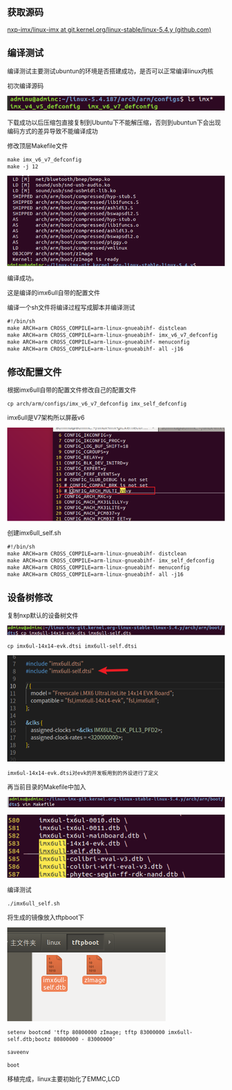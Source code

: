 ## 获取源码

[nxp-imx/linux-imx at git.kernel.org/linux-stable/linux-5.4.y (github.com)](https://github.com/nxp-imx/linux-imx/tree/git.kernel.org/linux-stable/linux-5.4.y)

## 编译测试

编译测试主要测试ubuntun的环境是否搭建成功，是否可以正常编译linux内核

初次编译源码

![image-20230610170507512](Image/4.系统移植.assets/image-20230610170507512.png)

下载成功以后压缩包直接复制到Ubuntu下不能解压缩，否则到ubuntun下会出现编码方式的差异导致不能编译成功

修改顶层Makefile文件

```
make imx_v6_v7_defconfig
make -j 12
```

![image-20230610185543854](Image/4.系统移植.assets/image-20230610185543854.png)

编译成功。

这是编译的imx6ull自带的配置文件

编译一个sh文件将编译过程写成脚本并编译测试

```shell
#!/bin/sh
make ARCH=arm CROSS_COMPILE=arm-linux-gnueabihf- distclean
make ARCH=arm CROSS_COMPILE=arm-linux-gnueabihf- imx_v6_v7_defconfig
make ARCH=arm CROSS_COMPILE=arm-linux-gnueabihf- menuconfig
make ARCH=arm CROSS_COMPILE=arm-linux-gnueabihf- all -j16
```

## 修改配置文件

根据imx6ull自带的配置文件修改自己的配置文件

```shell
cp arch/arm/configs/imx_v6_v7_defconfig imx_self_defconfig
```

imx6ull是V7架构所以屏蔽v6

![image-20230624195652478](Image/4.系统移植.assets/image-20230624195652478.png)

创建imx6ull_self.sh

```shell
#!/bin/sh
make ARCH=arm CROSS_COMPILE=arm-linux-gnueabihf- distclean
make ARCH=arm CROSS_COMPILE=arm-linux-gnueabihf- imx_self_defconfig
make ARCH=arm CROSS_COMPILE=arm-linux-gnueabihf- menuconfig
make ARCH=arm CROSS_COMPILE=arm-linux-gnueabihf- all -j16
```

## 设备树修改

复制nxp默认的设备树文件

![image-20230610192724859](Image/4.系统移植.assets/image-20230610192724859.png)

```
cp imx6ul-14x14-evk.dtsi imx6ull-self.dtsi

```

![image-20230627233918303](Image/4.系统移植.assets/image-20230627233918303.png)

```
imx6ul-14x14-evk.dtsi对evk的开发板用到的外设进行了定义
```



再当前目录的Makefile中加入

![image-20230610192422149](Image/4.系统移植.assets/image-20230610192422149.png)

![image-20230610192403509](Image/4.系统移植.assets/image-20230610192403509.png)

编译测试

```
./imx6ull_self.sh
```

将生成的镜像放入tftpboot下

![image-20230624201513195](Image/4.系统移植.assets/image-20230624201513195.png)

```
setenv bootcmd 'tftp 80800000 zImage; tftp 83000000 imx6ull-self.dtb;bootz 80800000 - 83000000'
```

```
saveenv
```

```
boot
```

移植完成，linux主要初始化了EMMC,LCD

